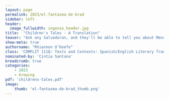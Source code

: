 ```yaml
---
layout: page
permalink: 2023/el-fantasma-de-brad
sidebar: left
header:
  image_fullwidth: ingenio_header.jpg
title:  "Children's Tales - A Translation"
teaser: "Ask any Salvadoran, and they'll be able to tell you about Menchedita Copalchines, or la Cocolina, or any other favorite character from when they read Cuentos de Cipotes as a child. Cuentos is the most beloved collection of short stories in El Salvador. Rather than writing Cuentos para Cipotes (Tales for Children), its renowned author, Salarrué, wanted to bring out the inner child in everyone by telling these simple, silly, and incredibly imaginative stories as if they were being narrated by children -- an effect I attempted to recreate in my own writing. I hope my humble translation of an unrivaled classic gives you a taste of Salvadoran culture and brings out your inner child."
show-meta: true
authorname: "Rhiannon O’Keefe"
class: 'COMPLIT 111Q: Texts and Contexts: Spanish/English Literary Translation Workshop'
nominated-by: 'Cintia Santana'
breadcrumb: true
categories:
    - 2023
    - Growing
pdf: 'childrens-tales.pdf'
image:
    thumb: 'el-fantasma-de-brad_thumb.png'
---
```


